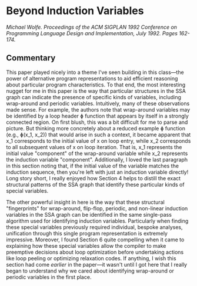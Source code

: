 # Beyond Induction Variables

_Michael Wolfe. Proceedings of the ACM SIGPLAN 1992 Conference on Programming Language Design and Implementation, July 1992. Pages 162-174._

## Commentary

This paper played nicely into a theme I've seen building in this class—the power of alternative program representations to aid efficient reasoning about particular program characteristics. To that end, the most interesting nugget for me in this paper is the way that particular structures in the SSA graph can indicate the presence of specific kinds of variables, including wrap-around and periodic variables. Intuitively, many of these observations made sense. For example, the authors note that wrap-around variables may be identified by a loop header ɸ function that appears by itself in a strongly connected region. On first blush, this was a bit difficult for me to parse and picture. But thinking more concretely about a reduced example ɸ function (e.g., ɸ(x_1, x_2)) that would arise in such a context, it became apparent that x_1 corresponds to the initial value of x on loop entry, while x_2 corresponds to all subsequent values of x on loop iteration. That is, x_1 represents the initial value "component" of the wrap-around variable while x_2 represents the induction variable "component". Additionally, I loved the last paragraph in this section noting that, if the initial value of the variable matches the induction sequence, then you're left with just an induction variable directly! Long story short, I really enjoyed how Section 4 helps to distill the exact structural patterns of the SSA graph that identify these particular kinds of special variables.

The other powerful insight in here is the way that these structural "fingerprints" for wrap-around, flip-flop, periodic, and non-linear induction variables in the SSA graph can be identified in the same single-pass algorithm used for identifying induction variables. Particularly when finding these special variables previously required individual, bespoke analyses, unification through this single program representation is extremely impressive. Moreover, I found Section 6 quite compelling when it came to explaining how these special variables allow the compiler to make preemptive decisions about loop optimization before undertaking actions like loop peeling or optimizing relaxation codes. If anything, I wish this section had come _earlier_ in the paper—it wasn't until I got here that I really began to understand why we cared about identifying wrap-around or periodic variables in the first place.
